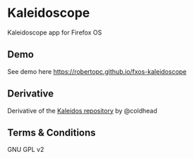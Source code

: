 # Kaleidoscope

Kaleidoscope app for Firefox OS

## Demo

See demo here https://robertopc.github.io/fxos-kaleidoscope

## Derivative

Derivative of the [Kaleidos repository](https://github.com/coldhead/kaleidos) by @coldhead

## Terms & Conditions

GNU GPL v2
